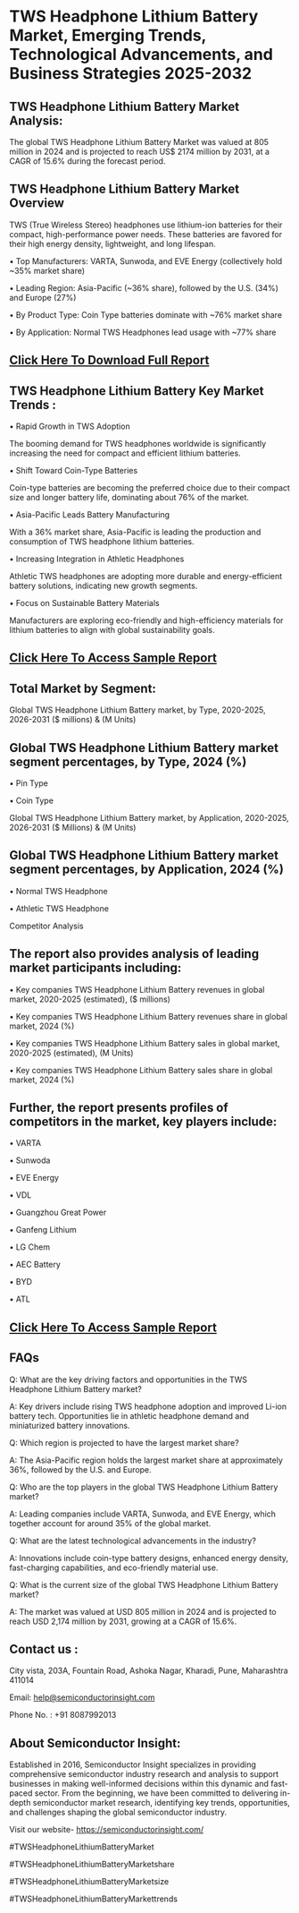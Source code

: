 TWS Headphone Lithium Battery Market, Emerging Trends, Technological Advancements, and Business Strategies 2025-2032
=
TWS Headphone Lithium Battery Market Analysis:
-
The global TWS Headphone Lithium Battery Market was valued at 805 million in 2024 and is projected to reach US$ 2174 million by 2031, at a CAGR of 15.6% during the forecast period.

TWS Headphone Lithium Battery Market Overview
-
TWS (True Wireless Stereo) headphones use lithium-ion batteries for their compact, high-performance power needs. These batteries are favored for their high energy density, lightweight, and long lifespan.

•	Top Manufacturers: VARTA, Sunwoda, and EVE Energy (collectively hold ~35% market share)

•	Leading Region: Asia-Pacific (~36% share), followed by the U.S. (34%) and Europe (27%)

•	By Product Type: Coin Type batteries dominate with ~76% market share

•	By Application: Normal TWS Headphones lead usage with ~77% share

[Click Here To Download Full Report](https://semiconductorinsight.com/report/tws-headphone-lithium-battery-market-size/)
-
TWS Headphone Lithium Battery Key Market Trends  :
-
•	Rapid Growth in TWS Adoption

The booming demand for TWS headphones worldwide is significantly increasing the need for compact and efficient lithium batteries.

•	Shift Toward Coin-Type Batteries

Coin-type batteries are becoming the preferred choice due to their compact size and longer battery life, dominating about 76% of the market.

•	Asia-Pacific Leads Battery Manufacturing

With a 36% market share, Asia-Pacific is leading the production and consumption of TWS headphone lithium batteries.

•	Increasing Integration in Athletic Headphones

Athletic TWS headphones are adopting more durable and energy-efficient battery solutions, indicating new growth segments.

•	Focus on Sustainable Battery Materials

Manufacturers are exploring eco-friendly and high-efficiency materials for lithium batteries to align with global sustainability goals.

[Click Here To Access Sample Report](https://semiconductorinsight.com/download-sample-report/?product_id=91051)
-
Total Market by Segment:
-
Global TWS Headphone Lithium Battery market, by Type, 2020-2025, 2026-2031 ($ millions) & (M Units)

Global TWS Headphone Lithium Battery market segment percentages, by Type, 2024 (%)
-
•	Pin Type

•	Coin Type

Global TWS Headphone Lithium Battery market, by Application, 2020-2025, 2026-2031 ($ Millions) & (M Units)

Global TWS Headphone Lithium Battery market segment percentages, by Application, 2024 (%)
-
•	Normal TWS Headphone

•	Athletic TWS Headphone

Competitor Analysis

The report also provides analysis of leading market participants including:
-
•	Key companies TWS Headphone Lithium Battery revenues in global market, 2020-2025 (estimated), ($ millions)

•	Key companies TWS Headphone Lithium Battery revenues share in global market, 2024 (%)

•	Key companies TWS Headphone Lithium Battery sales in global market, 2020-2025 (estimated), (M Units)

•	Key companies TWS Headphone Lithium Battery sales share in global market, 2024 (%)

Further, the report presents profiles of competitors in the market, key players include:
-
•	VARTA

•	Sunwoda

•	EVE Energy

•	VDL

•	Guangzhou Great Power

•	Ganfeng Lithium

•	LG Chem

•	AEC Battery

•	BYD

•	ATL

[Click Here To Access Sample Report](https://semiconductorinsight.com/download-sample-report/?product_id=91051)
-
FAQs
-
Q: What are the key driving factors and opportunities in the TWS Headphone Lithium Battery market?

A: Key drivers include rising TWS headphone adoption and improved Li-ion battery tech. Opportunities lie in athletic headphone demand and miniaturized battery innovations.

Q: Which region is projected to have the largest market share?

A: The Asia-Pacific region holds the largest market share at approximately 36%, followed by the U.S. and Europe.

Q: Who are the top players in the global TWS Headphone Lithium Battery market?

A: Leading companies include VARTA, Sunwoda, and EVE Energy, which together account for around 35% of the global market.

Q: What are the latest technological advancements in the industry?

A: Innovations include coin-type battery designs, enhanced energy density, fast-charging capabilities, and eco-friendly material use.

Q: What is the current size of the global TWS Headphone Lithium Battery market?

A: The market was valued at USD 805 million in 2024 and is projected to reach USD 2,174 million by 2031, growing at a CAGR of 15.6%.

Contact us : 
-
City vista, 203A, Fountain Road, Ashoka Nagar, Kharadi, Pune, Maharashtra 411014

Email: help@semiconductorinsight.com

Phone No. : +91 8087992013

About Semiconductor Insight:
-
Established in 2016, Semiconductor Insight specializes in providing comprehensive semiconductor industry research and analysis to support businesses in making well-informed decisions within this dynamic and fast-paced sector. From the beginning, we have been committed to delivering in-depth semiconductor market research, identifying key trends, opportunities, and challenges shaping the global semiconductor industry.

Visit our website- https://semiconductorinsight.com/

#TWSHeadphoneLithiumBatteryMarket 

#TWSHeadphoneLithiumBatteryMarketshare

#TWSHeadphoneLithiumBatteryMarketsize

#TWSHeadphoneLithiumBatteryMarkettrends 
 
 

